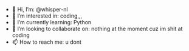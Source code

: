 - 👋 Hi, I’m: @whisper-nl
- 👀 I’m interested in: coding,,,
- 🌱 I’m currently learning: Python
- 💞️ I’m looking to collaborate on: nothing at the moment cuz im shit at coding
- 📫 How to reach me: u dont

<!---
whisper-nl/whisper-nl is a ✨ special ✨ repository because its `README.md` (this file) appears on your GitHub profile.
You can click the Preview link to take a look at your changes.
--->
